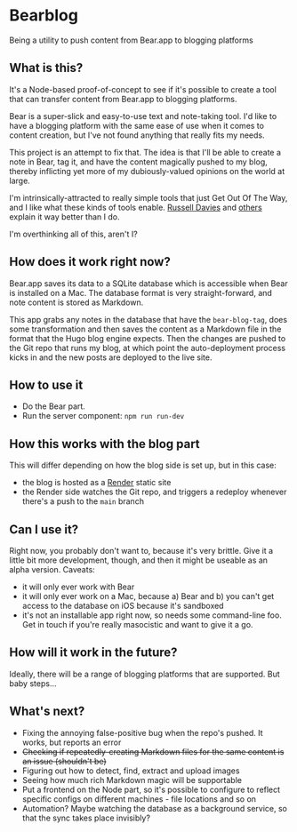 # Bearblog

Being a utility to push content from Bear.app to blogging platforms

## What is this?

It's a Node-based proof-of-concept to see if it's possible to create a tool that can transfer content from Bear.app to blogging platforms.

Bear is a super-slick and easy-to-use text and note-taking tool. I'd like to have a blogging platform with the same ease of use when it comes to content creation, but I've not found anything that really fits my needs.

This project is an attempt to fix that.  The idea is that I'll be able to create a note in Bear, tag it, and have the content magically pushed to my blog, thereby inflicting yet more of my dubiously-valued opinions on the world at large.

I'm intrinsically-attracted to really simple tools that just Get Out Of The Way, and I like what these kinds of tools enable. [Russell Davies](https://thedobook.co/products/do-interesting-notice-collect-share) and [others](https://www.iot.io/blog/2023/09/10/noticing.html) explain it way better than I do.

I'm overthinking all of this, aren't I?

## How does it work right now?

Bear.app saves its data to a SQLite database which is accessible when Bear is installed on a Mac. The database format is very straight-forward, and note content is stored as Markdown.

This app grabs any notes in the database that have the `bear-blog-tag`, does some transformation and then saves the content as a Markdown file in the format that the Hugo blog engine expects. Then the changes are pushed to the Git repo that runs my blog, at which point the auto-deployment process kicks in and the new posts are deployed to the live site.

## How to use it

- Do the Bear part.
- Run the server component: `npm run run-dev`

## How this works with the blog part

This will differ depending on how the blog side is set up, but in this case:
- the blog is hosted as a [Render](https://render.com) static site
- the Render side watches the Git repo, and triggers a redeploy whenever there's a push to the `main` branch

## Can I use it?

Right now, you probably don't want to, because it's very brittle. Give it a little bit more development, though, and then it might be useable as an alpha version. Caveats:
- it will only ever work with Bear
- it will only ever work on a Mac, because a) Bear and b) you can't get access to the database on iOS because it's sandboxed
- it's not an installable app right now, so needs some command-line foo.
Get in touch if you're really masocistic and want to give it a go.

## How will it work in the future?

Ideally, there will be a range of blogging platforms that are supported. But baby steps...

## What's next?

- Fixing the annoying false-positive bug when the repo's pushed. It works, but reports an error
- ~~Checking if repeatedly-creating Markdown files for the same content is an issue (shouldn't be)~~
- Figuring out how to detect, find, extract and upload images
- Seeing how much rich Markdown magic will be supportable
- Put a frontend on the Node part, so it's possible to configure to reflect specific configs on different machines - file locations and so on
- Automation? Maybe watching the database as a background service, so that the sync takes place invisibly?